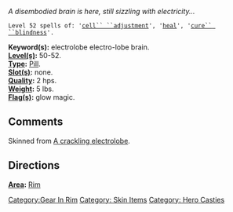 *A disembodied brain is here, still sizzling with electricity...*

`Level 52 spells of: '`[`cell`` ``adjustment`](Cell_Adjustment.md "wikilink")`', '`[`heal`](Heal.md "wikilink")`', '`[`cure`` ``blindness`](Cure_Blindness.md "wikilink")`'.`

**Keyword(s):** electrolobe electro-lobe brain.  
**[Level(s)](Object_Level.md "wikilink"):** 50-52.  
**[Type](:Category:_Object_Types.md "wikilink"):**
[Pill](:Category:Pills.md "wikilink").  
**[Slot(s)](Object_Slots.md "wikilink"):** none.  
**[Quality](Object_Quality.md "wikilink"):** 2 hps.  
**[Weight](Object_Weight.md "wikilink"):** 5 lbs.  
**[Flag(s)](:Category:_Object_Flags.md "wikilink"):** glow magic.  

## Comments

Skinned from [A crackling
electrolobe](A_crackling_electrolobe "wikilink").

## Directions

**[Area](:Category:Areas.md "wikilink"):**
[Rim](:Category:Rim.md "wikilink")  

[Category:Gear In Rim](Category:Gear_In_Rim "wikilink") [Category: Skin
Items](Category:_Skin_Items "wikilink") [Category: Hero
Casties](Category:_Hero_Casties "wikilink")
